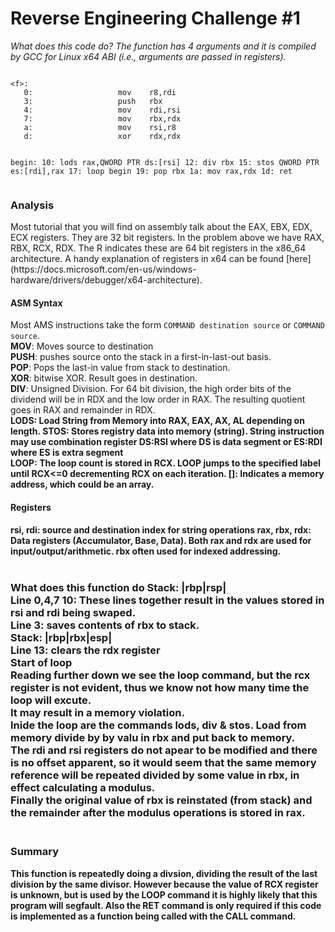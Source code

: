 <h1>Reverse Engineering Challenge #1</h1>
<i>What does this code do? The function has 4 arguments and it is compiled by GCC for Linux x64 ABI (i.e., arguments are passed in registers).</i>
<pre><code>
&ltf&gt:
   0:                   mov    r8,rdi
   3:                   push   rbx
   4:                   mov    rdi,rsi
   7:                   mov    rbx,rdx
   a:                   mov    rsi,r8
   d:                   xor    rdx,rdx

begin:
  10:                   lods   rax,QWORD PTR ds:[rsi]
  12:                   div    rbx
  15:                   stos   QWORD PTR es:[rdi],rax
  17:                   loop   begin
  19:                   pop    rbx
  1a:                   mov    rax,rdx
  1d:                   ret
</code></pre>
<h3>Analysis</h3>
Most tutorial that you will find on assembly talk about the EAX, EBX, EDX, ECX registers.
They are 32 bit registers. In the problem above we have RAX, RBX, RCX, RDX. The R indicates these are 64 bit registers in the x86_64 architecture.
A handy explanation of registers in x64 can be found [here](https://docs.microsoft.com/en-us/windows-hardware/drivers/debugger/x64-architecture).
<h4>ASM Syntax</h4>
Most AMS instructions take the form <code>COMMAND destination source</code> or <code>COMMAND source</code>.<br>
<b>MOV</b>: Moves source to destination<br>
<b>PUSH</b>: pushes source onto the stack in a first-in-last-out basis.<br>
<b>POP</b>: Pops the last-in value from stack to destination.<br>
<b>XOR</b>: bitwise XOR. Result goes in destination.<br>
<b>DIV</b>: Unsigned Division. For 64 bit division, the high order bits of the dividend will be in RDX and the low order in RAX. The resulting quotient goes in RAX and remainder in RDX.<br>
<b>LODS<b>: Load String from Memory into RAX, EAX, AX, AL depending on length.
<b>STOS</b>: Stores registry data into memory (string).
String instruction may use combination register DS:RSI where DS is data segment or ES:RDI where ES is extra segment<br>
<b>LOOP</b>: The loop count is stored in RCX. LOOP jumps to the specified label until RCX<=0 decrementing RCX on each iteration.
<b>[]</b>: Indicates a memory address, which could be an array.
<h4>Registers</h4>
<b>rsi, rdi</b>: source and destination index for string operations
<b>rax, rbx, rdx</b>: Data registers (Accumulator, Base, Data). Both rax and rdx are used for input/output/arithmetic. rbx often used for indexed addressing.<br>
<br>
<h3>What does this function do</3>
Stack: |rbp|rsp|<br>
Line 0,4,7 10: These lines together result in the values stored in rsi and rdi being swaped.<br>
Line 3: saves contents of rbx to stack.<br>
Stack: |rbp|rbx|esp|<br>
Line 13: clears the rdx register<br>
Start of loop<br>
Reading further down we see the loop command, but the rcx register is not evident, thus we know not how many time the loop will excute.<br>
It may result in a memory violation.<br>
Inide the loop are the commands lods, div & stos. Load from memory divide by by valu in rbx and put back to memory.<br>
The rdi and rsi registers do not apear to be modified and there is no offset apparent, so it would seem that the same memory reference will be repeated divided by some value in rbx, in effect calculating a modulus.<br>
Finally the original value of rbx is reinstated (from stack) and the remainder after the modulus operations is stored in rax.<br>
<br>
<h3>Summary</h3>
This function is repeatedly doing a divsion, dividing the result of the last division by the same divisor.
However because the value of RCX register is unknown, but is used by the LOOP command it is highly likely that this program will segfault.
Also the RET command is only required if this code is implemented as a function being called with the CALL command.
